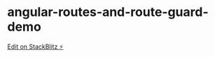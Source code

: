 # angular-routes-and-route-guard-demo

[Edit on StackBlitz ⚡️](https://stackblitz.com/edit/angular-route-guard-demo)
